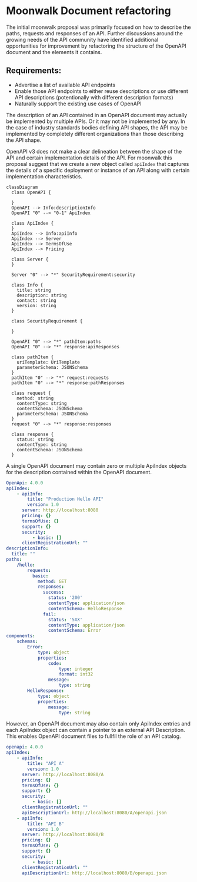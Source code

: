 # Moonwalk Document refactoring

The initial moonwalk proposal was primarily focused on how to describe the paths, requests and responses of an API.  Further discussions around the growing needs of the API community have identified additional opportunities for improvement by refactoring the structure of the OpenAPI document and the elements it contains.

## Requirements:

- Advertise a list of available API endpoints
- Enable those API endpoints to either reuse descriptions or use different API descriptions (potentionally with different description formats)
- Naturally support the existing use cases of OpenAPI


The description of an API contained in an OpenAPI document may actually be implemented by multiple APIs.  Or it may not be implemented by any. In the case of industry standards bodies defining API shapes, the API may be implemented by completely different organizations than those describing the API shape.

OpenAPI v3 does not make a clear delineation between the shape of the API and certain implementation details of the API. For moonwalk this proposal suggest that we create a new object called `apiIndex` that captures the details of a specific deployment or instance of an API along with certain implementation characteristics.

```mermaid
classDiagram
  class OpenAPI {

  }
  OpenAPI --> Info:descriptionInfo
  OpenAPI "0" --> "0-1" ApiIndex
  
  class ApiIndex {
  }
  ApiIndex --> Info:apiInfo
  ApiIndex --> Server
  ApiIndex --> TermsOfUse
  ApiIndex --> Pricing
  
  class Server {
  }

  Server "0" --> "*" SecurityRequirement:security  

  class Info {
    title: string
    description: string
    contact: string
    version: string
  }

  class SecurityRequirement {

  }

  OpenAPI "0" --> "*" pathItem:paths  
  OpenAPI "0" --> "*" response:apiResponses

  class pathItem {
    uriTemplate: UriTemplate
    parameterSchema: JSONSchema
  }
  pathItem "0" --> "*" request:requests
  pathItem "0" --> "*" response:pathResponses

  class request {
    method: string
    contentType: string
    contentSchema: JSONSchema
    parameterSchema: JSONSchema
  }
  request "0" --> "*" response:responses

  class response {
    status: string
    contentType: string
    contentSchema: JSONSchema
  }  

```

A single OpenAPI document may contain zero or multiple  ApiIndex objects for the description contained within the OpenAPI document.

```yaml
OpenApi: 4.0.0
apiIndex:
    - apiInfo:
        title: "Production Hello API"
        version: 1.0
      server: http://localhost:8080
      pricing: {}
      termsOfUse: {}
      support: {}
      security:
          - basic: []
      clientRegistrationUrl: ""
descriptionInfo:
  title: ""
paths:
    /hello:
        requests:
          basic:
            method: GET
            responses:
              success:
                status: '200'
                contentType: application/json
                contentSchema: HelloResponse
              fail:
                status: '5XX'
                contentType: application/json
                contentSchema: Error
components:
    schemas:
        Error:
            type: object
            properties:
                code:
                    type: integer
                    format: int32
                message:
                    type: string
        HelloResponse:
            type: object
            properties:
                message:
                    type: string
```

However, an OpenAPI document may also contain only ApiIndex entries and each ApiIndex object can contain a pointer to an external API Description.  This enables OpenAPI document files to fullfil the role of an API catalog.

```yaml
openapi: 4.0.0
apiIndex:
    - apiInfo:
        title: "API A"
        version: 1.0
      server: http://localhost:8080/A
      pricing: {}
      termsOfUse: {}
      support: {}
      security:
          - basic: []
      clientRegistrationUrl: ""
      apiDescriptionUrl: http://localhost:8080/A/openapi.json
    - apiInfo:
        title: "API B"
        version: 1.0
      server: http://localhost:8080/B
      pricing: {}
      termsOfUse: {}
      support: {}
      security:
          - basic: []
      clientRegistrationUrl: ""
      apiDescriptionUrl: http://localhost:8080/B/openapi.json
```
